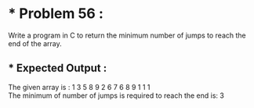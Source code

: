 # * Problem 56 :

Write a program in C to return the minimum number of jumps to reach the end of the array.  

## * Expected Output :

The given array is : 1 3 5 8 9 2 6 7 6 8 9 1 1 1  
The minimum of number of jumps is required to reach the end is: 3  
